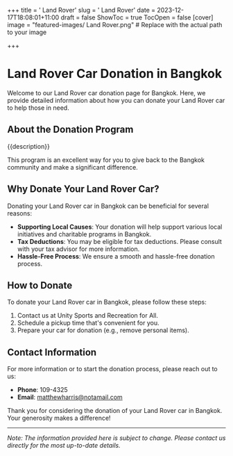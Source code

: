 +++
title = '    Land Rover'
slug = '    Land Rover'
date = 2023-12-17T18:08:01+11:00
draft = false
ShowToc = true
TocOpen = false
[cover]
image = "featured-images/    Land Rover.png"  # Replace with the actual path to your image

+++



#     Land Rover Car Donation in     Bangkok

Welcome to our     Land Rover car donation page for     Bangkok. Here, we provide detailed information about how you can donate your     Land Rover car to help those in need.

## About the Donation Program

{{description}}

This program is an excellent way for you to give back to the     Bangkok community and make a significant difference.

## Why Donate Your     Land Rover Car?

Donating your     Land Rover car in     Bangkok can be beneficial for several reasons:

- **Supporting Local Causes**: Your donation will help support various local initiatives and charitable programs in     Bangkok.
- **Tax Deductions**: You may be eligible for tax deductions. Please consult with your tax advisor for more information.
- **Hassle-Free Process**: We ensure a smooth and hassle-free donation process.

## How to Donate

To donate your     Land Rover car in     Bangkok, please follow these steps:

1. Contact us at     Unity Sports and Recreation for All.
2. Schedule a pickup time that's convenient for you.
3. Prepare your car for donation (e.g., remove personal items).

## Contact Information

For more information or to start the donation process, please reach out to us:

- **Phone**: 109-4325
- **Email**:     matthewharris@notamail.com

Thank you for considering the donation of your     Land Rover car in     Bangkok. Your generosity makes a difference!

---

*Note: The information provided here is subject to change. Please contact us directly for the most up-to-date details.*
